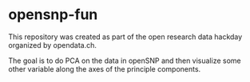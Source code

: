 # opensnp-fun
This repository was created as part of the open research data hackday organized by opendata.ch.

The goal is to do PCA on the data in openSNP and then visualize some other variable along the axes of the principle components.
